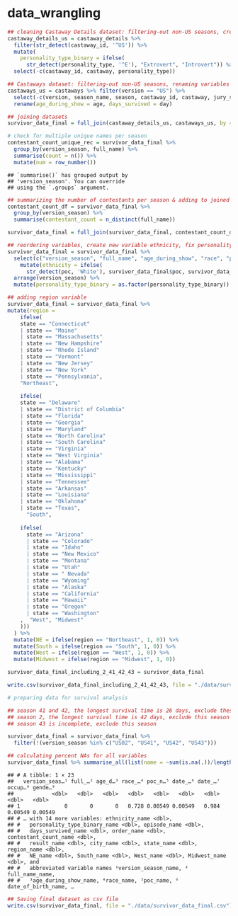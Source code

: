 data_wrangling
================

``` r
## cleaning Castaway Details dataset: filtering-out non-US seasons, creating personality type variable
castaway_details_us = castaway_details %>% 
  filter(str_detect(castaway_id, '^US')) %>%
  mutate(
    personality_type_binary = ifelse(
      str_detect(personality_type, '^E'), "Extrovert", "Introvert")) %>%
  select(-c(castaway_id, castaway, personality_type))

## Castaways dataset: filtering-out non-US seasons, renaming variables
castaways_us = castaways %>% filter(version == "US") %>%
  select(-c(version, season_name, season, castaway_id, castaway, jury_status, original_tribe)) %>%
  rename(age_during_show = age, days_survived = day)

## joining datasets
survivor_data_final = full_join(castaway_details_us, castaways_us, by = "full_name")

# check for multiple unique names per season
contestant_count_unique_rec = survivor_data_final %>%
  group_by(version_season, full_name) %>%
  summarise(count = n()) %>%
  mutate(num = row_number())
```

    ## `summarise()` has grouped output by
    ## 'version_season'. You can override
    ## using the `.groups` argument.

``` r
## summarizing the number of contestants per season & adding to joined dataset
contestant_count_df = survivor_data_final %>%
  group_by(version_season) %>%
  summarise(contestant_count = n_distinct(full_name))

survivor_data_final = full_join(survivor_data_final, contestant_count_df, by = "version_season")

## reordering variables, create new variable ethnicity, fix personality type variable
survivor_data_final = survivor_data_final %>%
  select(c("version_season", "full_name", "age_during_show", "race", "poc", "date_of_birth", "date_of_death", "occupation", "gender", "ethnicity", "personality_type_binary", "episode", "days_survived", "order", "contestant_count", "result", "city", "state")) %>% 
    mutate(ethnicity = ifelse(
      str_detect(poc, 'White'), survivor_data_final$poc, survivor_data_final$race)) %>% 
  arrange(version_season) %>%
  mutate(personality_type_binary = as.factor(personality_type_binary))

## adding region variable
survivor_data_final = survivor_data_final %>%
mutate(region = 
    ifelse(
    state == "Connecticut" 
    | state == "Maine" 
    | state == "Massachusetts" 
    | state == "New Hampshire"
    | state == "Rhode Island"
    | state == "Vermont" 
    | state == "New Jersey" 
    | state == "New York" 
    | state == "Pennsylvania", 
    "Northeast",
    
    ifelse(
    state == "Delaware" 
    | state == "District of Columbia" 
    | state == "Florida" 
    | state == "Georgia" 
    | state == "Maryland" 
    | state == "North Carolina"
    | state == "South Carolina" 
    | state == "Virginia"
    | state == "West Virginia" 
    | state == "Alabama"
    | state == "Kentucky" 
    | state == "Mississippi"
    | state == "Tennessee" 
    | state == "Arkansas" 
    | state == "Louisiana" 
    | state == "Oklahoma" 
    | state == "Texas", 
      "South", 
      
    ifelse(
      state == "Arizona"
      | state == "Colorado"
      | state == "Idaho"
      | state == "New Mexico"
      | state == "Montana"
      | state == "Utah" 
      | state == " Nevada"
      | state == "Wyoming"
      | state == "Alaska"
      | state == "California"
      | state == "Hawaii"
      | state == "Oregon"
      | state == "Washington"
    ,  "West", "Midwest"
    )))
  ) %>%
  mutate(NE = ifelse(region == "Northeast", 1, 0)) %>%
  mutate(South = ifelse(region == "South", 1, 0)) %>%
  mutate(West = ifelse(region == "West", 1, 0)) %>%
  mutate(Midwest = ifelse(region == "Midwest", 1, 0))

survivor_data_final_including_2_41_42_43 = survivor_data_final

write.csv(survivor_data_final_including_2_41_42_43, file = "./data/survivor_data_final_including_2_41_42_43.csv")

# preparing data for survival analysis

## season 41 and 42, the longest survival time is 26 days, exclude these seasons
## season 2, the longest survival time is 42 days, exclude this season
## season 43 is incomplete, exclude this season

survivor_data_final = survivor_data_final %>%
  filter(!(version_season %in% c("US02", "US41", "US42", "US43")))

## calculating percent NAs for all variables
survivor_data_final %>% summarise_all(list(name = ~sum(is.na(.))/length(.)))
```

    ## # A tibble: 1 × 23
    ##   version_seas…¹ full_…² age_d…³ race_…⁴ poc_n…⁵ date_…⁶ date_…⁷ occup…⁸ gende…⁹
    ##            <dbl>   <dbl>   <dbl>   <dbl>   <dbl>   <dbl>   <dbl>   <dbl>   <dbl>
    ## 1              0       0       0   0.728 0.00549 0.00549   0.984 0.00549 0.00549
    ## # … with 14 more variables: ethnicity_name <dbl>,
    ## #   personality_type_binary_name <dbl>, episode_name <dbl>,
    ## #   days_survived_name <dbl>, order_name <dbl>, contestant_count_name <dbl>,
    ## #   result_name <dbl>, city_name <dbl>, state_name <dbl>, region_name <dbl>,
    ## #   NE_name <dbl>, South_name <dbl>, West_name <dbl>, Midwest_name <dbl>, and
    ## #   abbreviated variable names ¹​version_season_name, ²​full_name_name,
    ## #   ³​age_during_show_name, ⁴​race_name, ⁵​poc_name, ⁶​date_of_birth_name, …

``` r
## Saving final dataset as csv file
write.csv(survivor_data_final, file = "./data/survivor_data_final.csv")
```
